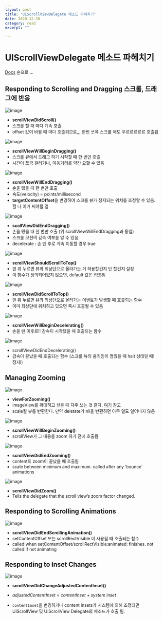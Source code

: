 ```yaml
---
layout: post
title: "UIScrollViewDelegate 메소드 파헤치기" 
date: 2020-12-30
category: read 
excerpt: ""

---
```


# UIScrollViewDelegate 메소드 파헤치기

[Docs](https://developer.apple.com/documentation/uikit/uiscrollviewdelegate) 순으로 ...

## Responding to Scrolling and Dragging 스크롤, 드래그에 반응

![image](https://user-images.githubusercontent.com/28949235/103328485-6b457600-4a9c-11eb-88c3-1d25147821cc.png)

* **scrollViewDidScroll()**
* 스크롤 할 때 마다 계속 호출. 
* offset 값이 바뀔 때 마다 호출되므로,,, 한번 쓰윽 스크롤 해도 우르르르르르 호출됨

![image](https://user-images.githubusercontent.com/28949235/103328571-b52e5c00-4a9c-11eb-8176-2877e125d4dd.png)

* **scrollViewWillBeginDragging()**
* 스크롤 뷰에서 드래그 하기 시작할 때 한 번만 호출
* 시간이 쪼금 걸리거나, 이동거리를 약간 요할 수 있음

![image](https://user-images.githubusercontent.com/28949235/103328639-f292e980-4a9c-11eb-9589-7c9c39b96e07.png)

* **scrollViewWillEndDragging()**
* 손을 뗐을 때 한 번만 호출
* 속도(velocity) = points/millisecond
* **targetContentOffset**을 변경하여 스크롤 뷰가 정지되는 위치를 조정할 수 있음. 헐 나 이거 써야될 걸

![image](https://user-images.githubusercontent.com/28949235/103328706-41d91a00-4a9d-11eb-822a-d1771016fa10.png)

* **scollViewDidEndDragging()**
* 손을 뗐을 때 한 번만 호출 (위 scrollViewWillEndDragging과 동일)
* 스크롤 모션의 감속 여부를 알 수 있음
* decelerate : 손 뗀 후로 계속 이동할 경우 true

![image](https://user-images.githubusercontent.com/28949235/103328801-8e245a00-4a9d-11eb-8fc5-265412a784b2.png)

* **scrollViewShouldScrollToTop()**
* 맨 위 누르면 뷰의 최상단으로 올라가는 거 허용할건지 안 할건지 설정
* 이 함수가 정의되어있지 않으면, default 값은 YES임

![image](https://user-images.githubusercontent.com/28949235/103328850-b744ea80-4a9d-11eb-8d63-ae26ce66a201.png)

* **scrollViewDidScrollToTop()**
* 맨 위 누르면 뷰의 최상단으로 올라가는 이벤트가 발생할 때 호출되는 함수
* 이미 최상단에 위치하고 있으면 즉시 호출될 수 있음

![image](https://user-images.githubusercontent.com/28949235/103328921-f96e2c00-4a9d-11eb-9072-2d0f763b0081.png)

* **scrollViewWillBeginDecelerating()**
* 손을 뗀 이후로!! 감속이 시작됐을 때 호출되는 함수

![image](https://user-images.githubusercontent.com/28949235/103328986-3a664080-4a9e-11eb-9a7d-043c0574ec4b.png)

* scrollViewDidEndDecelerating()
* 감속이 끝났을 때 호출되는 함수 (스크롤 뷰의 움직임이 멈췄을 때 halt 상태일 때! 정지!)

## Managing Zooming

![image](https://user-images.githubusercontent.com/28949235/103329253-4dc5db80-4a9f-11eb-8ff0-8c1d6ebf46b8.png)

* **viewForZooming()**
* ImageView를 확대하고 싶을 때 자주 쓰는 것 같다. [여기](https://g-y-e-o-m.tistory.com/90) 참고
* scale될 뷰를 반환한다. 만약 deletate가 nil을 반환하면 아무 일도 일어나지 않음

![image](https://user-images.githubusercontent.com/28949235/103329299-8cf42c80-4a9f-11eb-97a2-532f1b11dcd4.png)

* **scrollViewWillBeginZooming()**
* scrollView가 그 내용을 zoom 하기 전에 호출됨

![image](https://user-images.githubusercontent.com/28949235/103329381-e52b2e80-4a9f-11eb-9ff8-b01c809c8333.png)

* **scrollViewDidEndZooming()**
* content의 zoom이 끝났을 때 호출됨
* scale between minimum and maximum. called after any 'bounce' animations

![image](https://user-images.githubusercontent.com/28949235/103329463-21f72580-4aa0-11eb-8fc5-5eef6e32621f.png)

* **scrollViewDidZoom()**
* Tells the delegate that the scroll view’s zoom factor changed.

## Responding to Scrolling Animations

![image](https://user-images.githubusercontent.com/28949235/103329509-4521d500-4aa0-11eb-950f-77474fe13885.png)

* **scrollViewDidEndScrollingAnimation()**
* setContentOffset 또는 scrollRectVisible 이 사용될 때 호출되는 함수
* called when setContentOffset/scrollRectVisible:animated: finishes. not called if not animating

## Responding to Inset Changes

![image](https://user-images.githubusercontent.com/28949235/103329638-da24ce00-4aa0-11eb-904f-1772bf1f8f55.png)

* **scrollViewDidChangeAdjustedContentInset()**

* *adjustedContentInset = contentInset + system inset*

* `contentInset`을 변경하거나 content insets가 시스템에 의해 조정되면 
  UIScrollView 및 UIScrollView Delegate의 메소드가 호출 됨.

